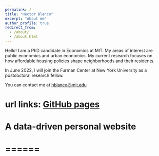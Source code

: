 ```yaml
---
permalink: /
title: "Hector Blanco"
excerpt: "About me"
author_profile: true
redirect_from: 
  - /about/
  - /about.html
---
```


Hello! I am a PhD candidate in Economics at MIT. My areas of interest are public economics and urban economics. My current research focuses on how affordable housing policies shape neighborhoods and their residents. 

In June 2022, I will join the Furman Center at New York University as a postdoctoral research fellow.

You can contact me at [hblanco@mit.edu](mailto:hblanco@mit.edu)


# url links: [GitHub pages](https://pages.github.com)

# A data-driven personal website
# ======
